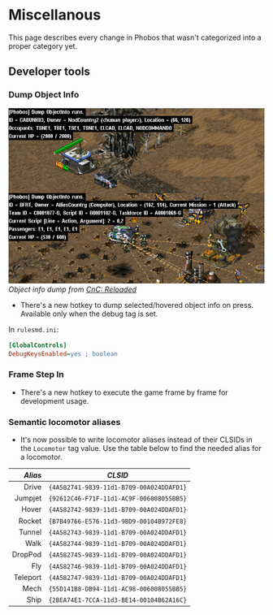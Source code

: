 # Miscellanous

This page describes every change in Phobos that wasn't categorized into a proper category yet.

## Developer tools

### Dump Object Info

![image](_static/images/objectinfo-01.png)  
*Object info dump from [CnC: Reloaded](https://www.moddb.com/mods/cncreloaded/)*

- There's a new hotkey to dump selected/hovered object info on press. Available only when the debug tag is set.

In `rulesmd.ini`:
```ini
[GlobalControls]
DebugKeysEnabled=yes ; boolean
```

### Frame Step In

- There's a new hotkey to execute the game frame by frame for development usage.

### Semantic locomotor aliases

- It's now possible to write locomotor aliases instead of their CLSIDs in the `Locomotor` tag value. Use the table below to find the needed alias for a locomotor.

| *Alias*| *CLSID*                                  |
| -----: | :--------------------------------------: |
Drive    | `{4A582741-9839-11d1-B709-00A024DDAFD1}` |
Jumpjet  | `{92612C46-F71F-11d1-AC9F-006008055BB5}` |
Hover    | `{4A582742-9839-11d1-B709-00A024DDAFD1}` |
Rocket   | `{B7B49766-E576-11d3-9BD9-00104B972FE8}` |
Tunnel   | `{4A582743-9839-11d1-B709-00A024DDAFD1}` |
Walk     | `{4A582744-9839-11d1-B709-00A024DDAFD1}` |
DropPod  | `{4A582745-9839-11d1-B709-00A024DDAFD1}` |
Fly      | `{4A582746-9839-11d1-B709-00A024DDAFD1}` |
Teleport | `{4A582747-9839-11d1-B709-00A024DDAFD1}` |
Mech     | `{55D141B8-DB94-11d1-AC98-006008055BB5}` |
Ship     | `{2BEA74E1-7CCA-11d3-BE14-00104B62A16C}` |